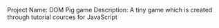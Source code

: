 Project Name: DOM Pig game
Description:
A tiny game which is created through tutorial cources for JavaScript
